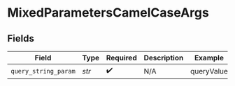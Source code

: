 # MixedParametersCamelCaseArgs


## Fields

| Field                | Type                 | Required             | Description          | Example              |
| -------------------- | -------------------- | -------------------- | -------------------- | -------------------- |
| `query_string_param` | *str*                | :heavy_check_mark:   | N/A                  | queryValue           |